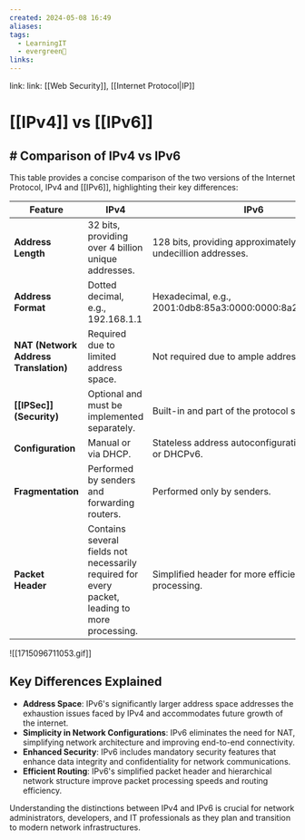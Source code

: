 ```yaml
---
created: 2024-05-08 16:49
aliases: 
tags:
  - LearningIT
  - evergreen🌳
links:
---
```


link: link: [[Web Security]], [[Internet Protocol|IP]]

# [[IPv4]] vs [[IPv6]]

## # Comparison of IPv4 vs IPv6

This table provides a concise comparison of the two versions of the Internet Protocol, IPv4 and [[IPv6]], highlighting their key differences:

| Feature                               | IPv4                                                                                           | IPv6                                                         |
| ------------------------------------- | ---------------------------------------------------------------------------------------------- | ------------------------------------------------------------ |
| **Address Length**                    | 32 bits, providing over 4 billion unique addresses.                                            | 128 bits, providing approximately 340 undecillion addresses. |
| **Address Format**                    | Dotted decimal, e.g., 192.168.1.1                                                              | Hexadecimal, e.g., 2001:0db8:85a3:0000:0000:8a2e:0370:7334   |
| **NAT (Network Address Translation)** | Required due to limited address space.                                                         | Not required due to ample address space.                     |
| **[[IPSec]] (Security)**              | Optional and must be implemented separately.                                                   | Built-in and part of the protocol specification.             |
| **Configuration**                     | Manual or via DHCP.                                                                            | Stateless address autoconfiguration (SLAAC) or DHCPv6.       |
| **Fragmentation**                     | Performed by senders and forwarding routers.                                                   | Performed only by senders.                                   |
| **Packet Header**                     | Contains several fields not necessarily required for every packet, leading to more processing. | Simplified header for more efficient processing.             |

![[1715096711053.gif]]

## Key Differences Explained

- **Address Space**: IPv6's significantly larger address space addresses the exhaustion issues faced by IPv4 and accommodates future growth of the internet.
- **Simplicity in Network Configurations**: IPv6 eliminates the need for NAT, simplifying network architecture and improving end-to-end connectivity.
- **Enhanced Security**: IPv6 includes mandatory security features that enhance data integrity and confidentiality for network communications.
- **Efficient Routing**: IPv6's simplified packet header and hierarchical network structure improve packet processing speeds and routing efficiency.

Understanding the distinctions between IPv4 and IPv6 is crucial for network administrators, developers, and IT professionals as they plan and transition to modern network infrastructures.


